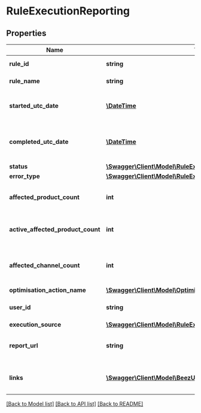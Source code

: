 # RuleExecutionReporting

## Properties
Name | Type | Description | Notes
------------ | ------------- | ------------- | -------------
**rule_id** | **string** | The rule identifier | 
**rule_name** | **string** | The name of the rule | 
**started_utc_date** | [**\DateTime**](\DateTime.md) | The start utc date of the execution of the rule | [optional] 
**completed_utc_date** | [**\DateTime**](\DateTime.md) | The completed utc date of the execution of the rule | [optional] 
**status** | [**\Swagger\Client\Model\RuleExecutionReportingStatus**](RuleExecutionReportingStatus.md) |  | 
**error_type** | [**\Swagger\Client\Model\RuleExecutionReportingErrorType**](RuleExecutionReportingErrorType.md) |  | [optional] 
**affected_product_count** | **int** | The count of affected products, active or not | [optional] 
**active_affected_product_count** | **int** | The count of affected active products | [optional] 
**affected_channel_count** | **int** | The count of affected Channels across all products | [optional] 
**optimisation_action_name** | [**\Swagger\Client\Model\OptimisationActionName**](OptimisationActionName.md) |  | [optional] 
**user_id** | **string** | The userId that executed the rule if any | [optional] 
**execution_source** | [**\Swagger\Client\Model\RuleExecutionReportingExecutionSource**](RuleExecutionReportingExecutionSource.md) |  | 
**report_url** | **string** | The url for the excel report for this execution | [optional] 
**links** | [**\Swagger\Client\Model\BeezUPCommonLink2[]**](BeezUPCommonLink2.md) | Links to retrieve/action on this rule execution | [optional] 

[[Back to Model list]](../README.md#documentation-for-models) [[Back to API list]](../README.md#documentation-for-api-endpoints) [[Back to README]](../README.md)


